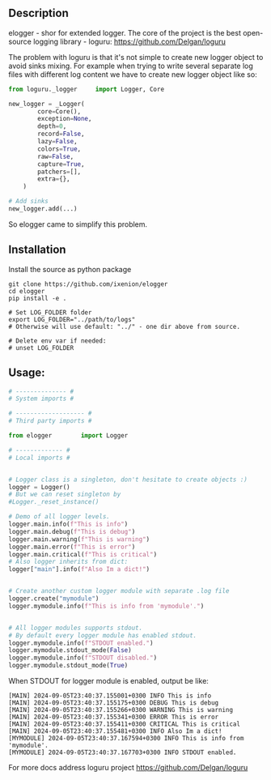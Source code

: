 ## Description
elogger - shor for extended logger. The core of the project is the best open-source logging library - loguru:
https://github.com/Delgan/loguru

The problem with loguru is that it's not simple to create new logger object to avoid sinks mixing.
For example when trying to write several separate log files with different log content we have to create new logger object like so:

```python
from loguru._logger     import Logger, Core

new_logger = _Logger(
        core=Core(),
        exception=None,
        depth=0,
        record=False,
        lazy=False,
        colors=True,
        raw=False,
        capture=True,
        patchers=[],
        extra={},
    )

# Add sinks
new_logger.add(...)
```

So elogger came to simplify this problem.


## Installation

Install the source as python package

```shell
git clone https://github.com/ixenion/elogger
cd elogger
pip install -e .

# Set LOG_FOLDER folder
export LOG_FOLDER="../path/to/logs"
# Otherwise will use default: "../" - one dir above from source.

# Delete env var if needed:
# unset LOG_FOLDER
```


## Usage:

```python
# -------------- #
# System imports #

# ------------------- #
# Third party imports #

from elogger        import Logger

# ------------- #
# Local imports #


# Logger class is a singleton, don't hesitate to create objects :)
logger = Logger()
# But we can reset singleton by
#Logger._reset_instance()

# Demo of all logger levels.
logger.main.info(f"This is info")
logger.main.debug(f"This is debug")
logger.main.warning(f"This is warning")
logger.main.error(f"This is error")
logger.main.critical(f"This is critical")
# Also logger inherits from dict:
logger["main"].info(f"Also Im a dict!")


# Create another custom logger module with separate .log file
logger.create("mymodule")
logger.mymodule.info(f"This is info from 'mymodule'.")


# All logger modules supports stdout.
# By default every logger module has enabled stdout.
logger.mymodule.info(f"STDOUT enabled.")
logger.mymodule.stdout_mode(False)
logger.mymodule.info(f"STDOUT disabled.")
logger.mymodule.stdout_mode(True)
```

When STDOUT for logger module is enabled, output be like:

```shell
[MAIN] 2024-09-05T23:40:37.155001+0300 INFO This is info
[MAIN] 2024-09-05T23:40:37.155175+0300 DEBUG This is debug
[MAIN] 2024-09-05T23:40:37.155266+0300 WARNING This is warning
[MAIN] 2024-09-05T23:40:37.155341+0300 ERROR This is error
[MAIN] 2024-09-05T23:40:37.155411+0300 CRITICAL This is critical
[MAIN] 2024-09-05T23:40:37.155481+0300 INFO Also Im a dict!
[MYMODULE] 2024-09-05T23:40:37.167594+0300 INFO This is info from 'mymodule'.
[MYMODULE] 2024-09-05T23:40:37.167703+0300 INFO STDOUT enabled.
```

For more docs address loguru project
https://github.com/Delgan/loguru
